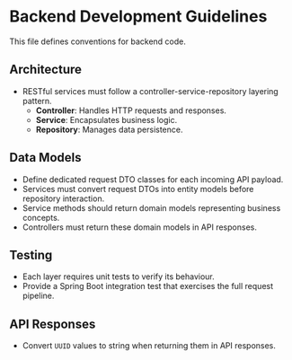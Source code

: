 # Backend Development Guidelines

This file defines conventions for backend code.

## Architecture

- RESTful services must follow a controller-service-repository layering pattern.
  - **Controller**: Handles HTTP requests and responses.
  - **Service**: Encapsulates business logic.
  - **Repository**: Manages data persistence.

## Data Models

- Define dedicated request DTO classes for each incoming API payload.
- Services must convert request DTOs into entity models before repository interaction.
- Service methods should return domain models representing business concepts.
- Controllers must return these domain models in API responses.

## Testing

- Each layer requires unit tests to verify its behaviour.
- Provide a Spring Boot integration test that exercises the full request pipeline.

## API Responses

- Convert `UUID` values to string when returning them in API responses.

